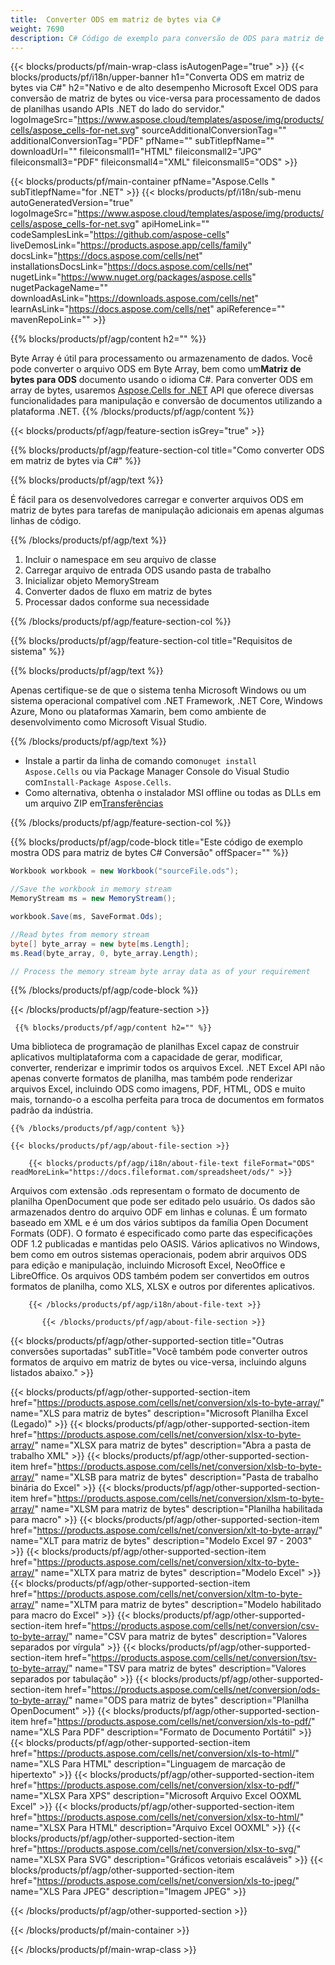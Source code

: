 ```yaml
---
title:  Converter ODS em matriz de bytes via C#
weight: 7690
description: C# Código de exemplo para conversão de ODS para matriz de bytes. Use este código para conversão do Excel ODS em Byte Array em VB.NET, Asp.NET ou qualquer aplicativo baseado em .NET.
---
```

{{< blocks/products/pf/main-wrap-class isAutogenPage="true" >}}
{{< blocks/products/pf/i18n/upper-banner h1="Converta ODS em matriz de bytes via C#" h2="Nativo e de alto desempenho Microsoft Excel ODS para conversão de matriz de bytes ou vice-versa para processamento de dados de planilhas usando APIs .NET do lado do servidor." logoImageSrc="https://www.aspose.cloud/templates/aspose/img/products/cells/aspose_cells-for-net.svg" sourceAdditionalConversionTag="" additionalConversionTag="PDF" pfName="" subTitlepfName="" downloadUrl="" fileiconsmall1="HTML" fileiconsmall2="JPG" fileiconsmall3="PDF" fileiconsmall4="XML" fileiconsmall5="ODS" >}}

{{< blocks/products/pf/main-container pfName="Aspose.Cells " subTitlepfName="for .NET" >}}
{{< blocks/products/pf/i18n/sub-menu autoGeneratedVersion="true" logoImageSrc="https://www.aspose.cloud/templates/aspose/img/products/cells/aspose_cells-for-net.svg" apiHomeLink="" codeSamplesLink="https://github.com/aspose-cells" liveDemosLink="https://products.aspose.app/cells/family" docsLink="https://docs.aspose.com/cells/net" installationsDocsLink="https://docs.aspose.com/cells/net" nugetLink="https://www.nuget.org/packages/aspose.cells" nugetPackageName="" downloadAsLink="https://downloads.aspose.com/cells/net" learnAsLink="https://docs.aspose.com/cells/net" apiReference="" mavenRepoLink="" >}}

{{% blocks/products/pf/agp/content h2="" %}}

 Byte Array é útil para processamento ou armazenamento de dados. Você pode converter o arquivo ODS em Byte Array, bem como um**Matriz de bytes para ODS** documento usando o idioma C#. Para converter ODS em array de bytes, usaremos
 [Aspose.Cells for .NET](https://products.aspose.com/cells/net) 
 API que oferece diversas funcionalidades para manipulação e conversão de documentos utilizando a plataforma .NET.
{{% /blocks/products/pf/agp/content %}}

{{< blocks/products/pf/agp/feature-section isGrey="true" >}}

{{% blocks/products/pf/agp/feature-section-col title="Como converter ODS em matriz de bytes via C#" %}}

{{% blocks/products/pf/agp/text %}}

 É fácil para os desenvolvedores carregar e converter arquivos ODS em matriz de bytes para tarefas de manipulação adicionais em apenas algumas linhas de código.

{{% /blocks/products/pf/agp/text %}}

1.  Incluir o namespace em seu arquivo de classe
1.  Carregar arquivo de entrada ODS usando pasta de trabalho
1.  Inicializar objeto MemoryStream
1.  Converter dados de fluxo em matriz de bytes
1.  Processar dados conforme sua necessidade

{{% /blocks/products/pf/agp/feature-section-col %}}

{{% blocks/products/pf/agp/feature-section-col title="Requisitos de sistema" %}}

{{% blocks/products/pf/agp/text %}}

Apenas certifique-se de que o sistema tenha Microsoft Windows ou um sistema operacional compatível com .NET Framework, .NET Core, Windows Azure, Mono ou plataformas Xamarin, bem como ambiente de desenvolvimento como Microsoft Visual Studio.

{{% /blocks/products/pf/agp/text %}}

-  Instale a partir da linha de comando como<code>nuget install Aspose.Cells</code> ou via Package Manager Console do Visual Studio com<code>Install-Package Aspose.Cells</code>.
-  Como alternativa, obtenha o instalador MSI offline ou todas as DLLs em um arquivo ZIP em<a href="https://downloads.aspose.com/cells/net">Transferências</a>

{{% /blocks/products/pf/agp/feature-section-col %}}

{{% blocks/products/pf/agp/code-block title="Este código de exemplo mostra ODS para matriz de bytes C# Conversão" offSpacer="" %}}

```cs
Workbook workbook = new Workbook("sourceFile.ods");

//Save the workbook in memory stream
MemoryStream ms = new MemoryStream();

workbook.Save(ms, SaveFormat.Ods);

//Read bytes from memory stream
byte[] byte_array = new byte[ms.Length];
ms.Read(byte_array, 0, byte_array.Length);

// Process the memory stream byte array data as of your requirement 

```

{{% /blocks/products/pf/agp/code-block %}}

{{< /blocks/products/pf/agp/feature-section >}}

<!-- aboutfile Starts -->

      
     {{% blocks/products/pf/agp/content h2="" %}}

Uma biblioteca de programação de planilhas Excel capaz de construir aplicativos multiplataforma com a capacidade de gerar, modificar, converter, renderizar e imprimir todos os arquivos Excel. .NET Excel API não apenas converte formatos de planilha, mas também pode renderizar arquivos Excel, incluindo ODS como imagens, PDF, HTML, ODS e muito mais, tornando-o a escolha perfeita para troca de documentos em formatos padrão da indústria.



    {{% /blocks/products/pf/agp/content %}}

    {{< blocks/products/pf/agp/about-file-section >}}

        {{< blocks/products/pf/agp/i18n/about-file-text fileFormat="ODS" readMoreLink="https://docs.fileformat.com/spreadsheet/ods/" >}}
Arquivos com extensão .ods representam o formato de documento de planilha OpenDocument que pode ser editado pelo usuário. Os dados são armazenados dentro do arquivo ODF em linhas e colunas. É um formato baseado em XML e é um dos vários subtipos da família Open Document Formats (ODF). O formato é especificado como parte das especificações ODF 1.2 publicadas e mantidas pelo OASIS. Vários aplicativos no Windows, bem como em outros sistemas operacionais, podem abrir arquivos ODS para edição e manipulação, incluindo Microsoft Excel, NeoOffice e LibreOffice. Os arquivos ODS também podem ser convertidos em outros formatos de planilha, como XLS, XLSX e outros por diferentes aplicativos.

        {{< /blocks/products/pf/agp/i18n/about-file-text >}}

           {{< /blocks/products/pf/agp/about-file-section >}}


<!-- aboutfile Ends -->

{{< blocks/products/pf/agp/other-supported-section title="Outras conversões suportadas" subTitle="Você também pode converter outros formatos de arquivo em matriz de bytes ou vice-versa, incluindo alguns listados abaixo." >}}

{{< blocks/products/pf/agp/other-supported-section-item href="https://products.aspose.com/cells/net/conversion/xls-to-byte-array/" name="XLS para matriz de bytes" description="Microsoft Planilha Excel (Legado)" >}} {{< blocks/products/pf/agp/other-supported-section-item href="https://products.aspose.com/cells/net/conversion/xlsx-to-byte-array/" name="XLSX para matriz de bytes" description="Abra a pasta de trabalho XML" >}} {{< blocks/products/pf/agp/other-supported-section-item href="https://products.aspose.com/cells/net/conversion/xlsb-to-byte-array/" name="XLSB para matriz de bytes" description="Pasta de trabalho binária do Excel" >}} {{< blocks/products/pf/agp/other-supported-section-item href="https://products.aspose.com/cells/net/conversion/xlsm-to-byte-array/" name="XLSM para matriz de bytes" description="Planilha habilitada para macro" >}} {{< blocks/products/pf/agp/other-supported-section-item href="https://products.aspose.com/cells/net/conversion/xlt-to-byte-array/" name="XLT para matriz de bytes" description="Modelo Excel 97 - 2003" >}} {{< blocks/products/pf/agp/other-supported-section-item href="https://products.aspose.com/cells/net/conversion/xltx-to-byte-array/" name="XLTX para matriz de bytes" description="Modelo Excel" >}} {{< blocks/products/pf/agp/other-supported-section-item href="https://products.aspose.com/cells/net/conversion/xltm-to-byte-array/" name="XLTM para matriz de bytes" description="Modelo habilitado para macro do Excel" >}} {{< blocks/products/pf/agp/other-supported-section-item href="https://products.aspose.com/cells/net/conversion/csv-to-byte-array/" name="CSV para matriz de bytes" description="Valores separados por vírgula" >}} {{< blocks/products/pf/agp/other-supported-section-item href="https://products.aspose.com/cells/net/conversion/tsv-to-byte-array/" name="TSV para matriz de bytes" description="Valores separados por tabulação" >}} {{< blocks/products/pf/agp/other-supported-section-item href="https://products.aspose.com/cells/net/conversion/ods-to-byte-array/" name="ODS para matriz de bytes" description="Planilha OpenDocument" >}} {{< blocks/products/pf/agp/other-supported-section-item href="https://products.aspose.com/cells/net/conversion/xls-to-pdf/" name="XLS Para PDF" description="Formato de Documento Portátil" >}} {{< blocks/products/pf/agp/other-supported-section-item href="https://products.aspose.com/cells/net/conversion/xls-to-html/" name="XLS Para HTML" description="Linguagem de marcação de hipertexto" >}} {{< blocks/products/pf/agp/other-supported-section-item href="https://products.aspose.com/cells/net/conversion/xlsx-to-pdf/" name="XLSX Para XPS" description="Microsoft Arquivo Excel OOXML Excel" >}} {{< blocks/products/pf/agp/other-supported-section-item href="https://products.aspose.com/cells/net/conversion/xlsx-to-html/" name="XLSX Para HTML" description="Arquivo Excel OOXML" >}} {{< blocks/products/pf/agp/other-supported-section-item href="https://products.aspose.com/cells/net/conversion/xlsx-to-svg/" name="XLSX Para SVG" description="Gráficos vetoriais escaláveis" >}} {{< blocks/products/pf/agp/other-supported-section-item href="https://products.aspose.com/cells/net/conversion/xls-to-jpeg/" name="XLS Para JPEG" description="Imagem JPEG" >}} 

{{< /blocks/products/pf/agp/other-supported-section >}}

{{< /blocks/products/pf/main-container >}}
    
{{< /blocks/products/pf/main-wrap-class >}}

